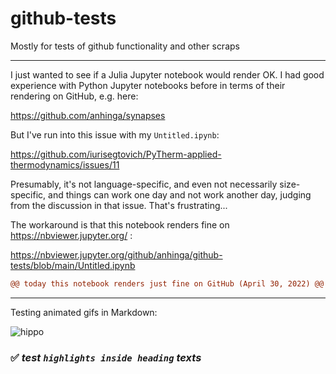 # github-tests
Mostly for tests of github functionality and other scraps

---

I just wanted to see if a Julia Jupyter notebook would render OK. I had good experience with Python Jupyter notebooks before in terms of their rendering on GitHub, e.g. here:

https://github.com/anhinga/synapses

But I've run into this issue with my `Untitled.ipynb`:

https://github.com/iurisegtovich/PyTherm-applied-thermodynamics/issues/11

Presumably, it's not language-specific, and even not necessarily size-specific, and things can work one day and not work another day, judging from the discussion in that issue. That's frustrating...

The workaround is that this notebook renders fine on https://nbviewer.jupyter.org/ :

https://nbviewer.jupyter.org/github/anhinga/github-tests/blob/main/Untitled.ipynb

```diff
@@ today this notebook renders just fine on GitHub (April 30, 2022) @@
```

---

Testing animated gifs in Markdown:

![hippo](https://media3.giphy.com/media/aUovxH8Vf9qDu/giphy.gif)

### ✅ _test `highlights inside heading` texts_ 
